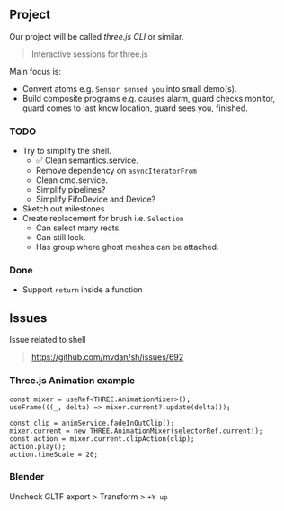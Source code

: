 ## Project

Our project will be called _three.js CLI_ or similar.
   > Interactive sessions for three.js

Main focus is:
   - Convert atoms e.g. `Sensor sensed you` into small demo(s).
   - Build composite programs e.g. causes alarm, guard checks monitor, guard comes to last know location, guard sees you, finished.

### TODO

- Try to simplify the shell.
   - ✅ Clean semantics.service.
   - Remove dependency on `asyncIteratorFrom`
   - Clean cmd.service.
   - Simplify pipelines?
   - Simplify FifoDevice and Device?
- Sketch out milestones
- Create replacement for brush i.e. `Selection`
  - Can select many rects.
  - Can still lock.
  - Has group where ghost meshes can be attached.

### Done

- Support `return` inside a function

## Issues

Issue related to shell
> https://github.com/mvdan/sh/issues/692


### Three.js Animation example

```tsx
const mixer = useRef<THREE.AnimationMixer>();
useFrame(((_, delta) => mixer.current?.update(delta)));

const clip = animService.fadeInOutClip();
mixer.current = new THREE.AnimationMixer(selectorRef.current!);
const action = mixer.current.clipAction(clip);
action.play();
action.timeScale = 20;
```

### Blender

Uncheck GLTF export > Transform > `+Y up`
